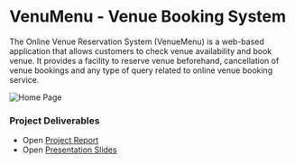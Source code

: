 # VenuMenu - Venue Booking System
The Online Venue Reservation System (VenueMenu) is a web-based application that allows customers to check venue availability and book venue. It provides a facility to reserve venue beforehand, cancellation of venue bookings and any type of query related to online venue booking service.

![Home Page](https://drive.google.com/uc?export=view&id=1fN7_gLM6LSp59FQVSdrujwafywRwxT_X)

### Project Deliverables

- Open [Project Report](https://drive.google.com/file/d/1fONK9f_ZreI3vrYhMo-3SsiCjot9Ty6l/view?usp=sharing)
- Open [Presentation Slides](https://docs.google.com/presentation/d/1fQFzqDjY3N5Y-Iuelj09gO_3hnyFHh3w/edit?usp=drive_link&ouid=106738027086743447033&rtpof=true&sd=true)
